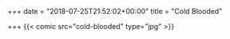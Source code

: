 +++
date = "2018-07-25T21:52:02+00:00"
title = "Cold Blooded"

+++
{{< comic src="cold-blooded" type="jpg" >}}